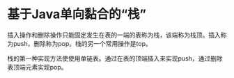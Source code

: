 # 基于Java单向黏合的“栈”

插入操作和删除操作只能固定发生在表的一端的表称为栈，该端称为栈顶。插入称为push，删除称为pop。栈的另一个常用操作是top。

栈的第一种实现方法使使用单链表。通过在表的顶端插入来实现push，通过删除表顶端元素实现pop。
